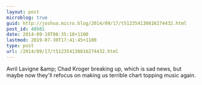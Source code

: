 ```yaml
---
layout: post
microblog: true
guid: http://joshua.micro.blog/2014/09/17/t512354130816274432.html
post_id: 40501
date: 2014-09-18T08:35:18+1100
lastmod: 2019-07-30T17:41:45+1100
type: post
url: /2014/09/17/t512354130816274432.html
---
```

Avril Lavigne &amp;amp; Chad Kroger breaking up, which is sad news, but maybe now they'll refocus on making us terrible chart topping music again.
